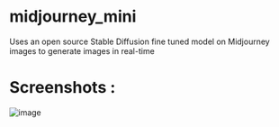 # midjourney_mini
Uses an open source Stable Diffusion fine tuned model on Midjourney images to generate images in real-time

# Screenshots :
![image](https://github.com/greeenboi/midjourney_mini/assets/118198968/920d0870-7b02-482d-85fc-59633be7af71)
<br/>

